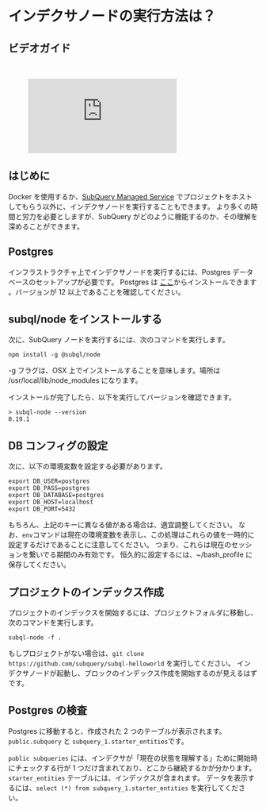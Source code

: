 # インデクサノードの実行方法は？

## ビデオガイド

<br/>
<figure class="video_container">
  <iframe src="https://www.youtube.com/embed/QfNsR12ItnA" frameborder="0" allowfullscreen="true"></iframe>
</figure>

## はじめに

Docker を使用するか、[SubQuery Managed Service](https://managedservice.subquery.network/) でプロジェクトをホストしてもらう以外に、インデクサノードを実行することもできます。 より多くの時間と労力を必要としますが、SubQuery がどのように機能するのか、その理解を深めることができます。

## Postgres

インフラストラクチャ上でインデクサノードを実行するには、Postgres データベースのセットアップが必要です。 Postgres は [ここ](https://www.postgresql.org/download/)からインストールできます 。バージョンが 12 以上であることを確認してください。

## subql/node をインストールする

次に、SubQuery ノードを実行するには、次のコマンドを実行します。

```shell
npm install -g @subql/node
```

-g フラグは、OSX 上でインストールすることを意味します。場所は /usr/local/lib/node_modules になります。

インストールが完了したら、以下を実行してバージョンを確認できます。

```shell
> subql-node --version
0.19.1
```

## DB コンフィグの設定

次に、以下の環境変数を設定する必要があります。

```shell
export DB_USER=postgres
export DB_PASS=postgres
export DB_DATABASE=postgres
export DB_HOST=localhost
export DB_PORT=5432
```

もちろん、上記のキーに異なる値がある場合は、適宜調整してください。 なお、`env`コマンドは現在の環境変数を表示し、この処理はこれらの値を一時的に設定するだけであることに注意してください。 つまり、これらは現在のセッションを繋いでる期間のみ有効です。 恒久的に設定するには、~/bash_profile に保存してください。

## プロジェクトのインデックス作成

プロジェクトのインデックスを開始するには、プロジェクトフォルダに移動し、次のコマンドを実行します。

```shell
subql-node -f .
```

もしプロジェクトがない場合は、`git clone https://github.com/subquery/subql-helloworld` を実行してください。 インデクサノードが起動し、ブロックのインデックス作成を開始するのが見えるはずです。

## Postgres の検査

Postgres に移動すると、作成された 2 つのテーブルが表示されます。 `public.subquery` と `subquery_1.starter_entities`です。

`public subqueries` には、インデクサが「現在の状態を理解する」ために開始時にチェックする行が 1 つだけ含まれており、どこから継続するかが分かります。 `starter_entities` テーブルには、インデックスが含まれます。 データを表示するには、`select (*) from subquery_1.starter_entities` を実行してください。
